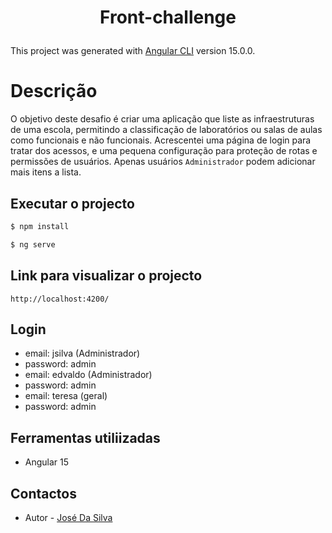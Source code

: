 # <h1><p align="center">Front-challenge</p>

This project was generated with [Angular CLI](https://github.com/angular/angular-cli) version 15.0.0.


# Descrição

O objetivo deste desafio é criar uma aplicação que liste as infraestruturas de uma escola, 
permitindo a classificação de laboratórios ou salas de aulas como funcionais e não funcionais.
Acrescentei uma página de login para tratar dos acessos, e uma pequena configuração para proteção de rotas e permissões de usuários.
Apenas usuários `Administrador` podem adicionar mais itens a lista.

## Executar o projecto
```bash
$ npm install
```
```bash
$ ng serve
```

## Link para visualizar o projecto
`http://localhost:4200/`

## Login
* email: jsilva (Administrador)
* password: admin
* email: edvaldo (Administrador)
* password: admin
* email: teresa (geral)
* password: admin



## Ferramentas utiliizadas
* Angular 15
  



## Contactos

- Autor - [José Da Silva](https://www.linkedin.com/in/jos%C3%A9-silva12/)
